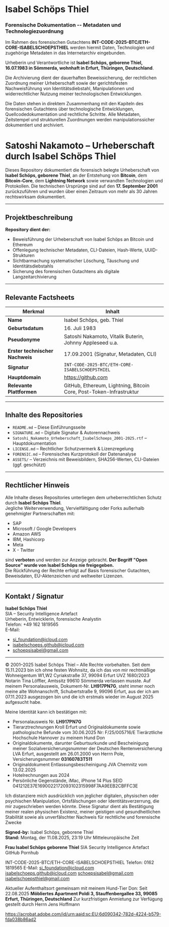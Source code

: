 # Isabel Schöps Thiel

### Forensische Dokumentation -- Metadaten und Technologiezuordnung

Im Rahmen des forensischen Gutachtens
**INT-CODE-2025-BTC/ETH-CORE-ISABELSCHOEPSTHIEL** werden hiermit Daten,
Technologien und zugehörige Metadaten in das Internetarchiv eingebunden.

Urheberin und Verantwortliche ist **Isabel Schöps, geborene Thiel, 16.07.1983 in Sömmerda, wohnhaft in Erfurt, Thüringen, Deutschland**.

Die Archivierung dient der dauerhaften Beweissicherung, der rechtlichen
Zuordnung meiner Urheberschaft sowie der gerichtsfesten Nachweisführung
von Identitätsdiebstahl, Manipulationen und widerrechtlicher Nutzung meiner technologischen Entwicklungen.

Die Daten stehen in direktem Zusammenhang mit den Kapiteln des forensischen Gutachtens über technologische Entwicklungen, Quellcodedokumentation und rechtliche Schritte. Alle Metadaten,
Zeitstempel und strukturellen Zuordnungen werden manipulationssicher dokumentiert und archiviert.

# Satoshi Nakamoto – Urheberschaft durch Isabel Schöps Thiel

Dieses Repository dokumentiert die forensisch belegte Urheberschaft von **Isabel Schöps, geborene Thiel**, an der Entstehung von **Bitcoin**, dem **Bitcoin-Core**, dem **Lightning Network** sowie verwandten Technologien und Protokollen. Die technischen Ursprünge sind auf den **17. September 2001** zurückzuführen und wurden über einen Zeitraum von mehr als 30 Jahren rechtswirksam dokumentiert.

---

## Projektbeschreibung
**Repository dient der:**

- Beweisführung der Urheberschaft von Isabel Schöps an Bitcoin und Ethereum
- Offenlegung technischer Metadaten, CLI-Dateien, Hash-Werte, UUID-Strukturen
- Sichtbarmachung systematischer Löschung, Täuschung und Identitätsdiebstahls
- Sicherung des forensischen Gutachtens als digitale Langzeitarchivierung

---

## Relevante Factsheets

| Merkmal                  | Inhalt                                                           |
|--------------------------|------------------------------------------------------------------|
| **Name**                | Isabel Schöps, geb. Thiel                                        |
| **Geburtsdatum**        | 16. Juli 1983                                                    |
| **Pseudonyme**          | Satoshi Nakamoto, Vitalik Buterin, Johnny Appleseed u.a.         |
| **Erster technischer Nachweis** | 17.09.2001 (Signatur, Metadaten, CLI)                         |
| **Signatur**            | `INT-CODE-2025-BTC/ETH-CORE-ISABELSCHOEPSTHIEL`                  |
| **Hauptdomain**         | https://github.com                                        |
| **Relevante Plattformen** | GitHub, Ethereum, Lightning, Bitcoin Core, Post-Token-Infrastruktur |

---

## Inhalte des Repositories

- `README.md` – Diese Einführungsseite
- `SIGNATURE.md` – Digitale Signatur & Autorennachweis
- `Satoshi_Nakamoto_Urheberschaft_IsabelSchoeps_2001-2025.rtf` – Hauptdokumentation
- `LICENSE.md` – Rechtlicher Schutzvermerk & Lizenzregelung
- `FORENSIC.md` – Forensisches Kurzprotokoll der Datenanalyse
- `ASSETS/` – Verzeichnis mit Beweisbildern, SHA256-Werten, CLI-Dateien (ggf. geschützt)

---

## Rechtlicher Hinweis

Alle Inhalte dieses Repositories unterliegen dem urheberrechtlichen Schutz durch **Isabel Schöps Thiel**.  
Jegliche Weiterverwendung, Vervielfältigung oder Forks außerhalb genehmigter Partnerschaften mit:

- SAP
- Microsoft / Google Developers
- Amazon AWS
- IBM, Hashicorp
- Meta
- X - Twitter

sind **verboten** und werden zur Anzeige gebracht. **Der Begriff "Open Source" wurde von Isabel Schöps nie freigegeben.**  
Die Rückführung der Rechte erfolgt auf Basis forensischer Gutachten, Beweisdaten, EU-Aktenzeichen und weltweiter Lizenzen.

---

## Kontakt / Signatur

**Isabel Schöps Thiel**  
SIA – Security Intelligence Artefact  
Urheberin, Entwicklerin, forensische Analystin  
Telefon: +49 162 1819565  
E-Mail:  
- si_foundation@icloud.com  
- isabelschoeps.github@icloud.com  
- schoepsisabel@gmail.com

---

© 2001–2025 Isabel Schöps Thiel – Alle Rechte vorbehalten. 
Seit dem 15.11.2023 bin ich ohne festen Wohnsitz, da ich das von mir rechtmäßige 
Wohneigentum W1,W2 Cyriakstraße 37, 99094 Erfurt UVZ 1680/2023 Notarin Tina Löffler, 
Amtssitz 99610 Sömmerda verlassen musste. Auf meinem Personalausweis, Dokument-Nr. 
**LH917PN7G**, steht immer noch meine alte Wohnanschrift, Schubertstraße 9, 99096 Erfurt, aus der ich am 07.11.2023 ausgezogen bin und die ich erstmals wieder im August 2025 aufgesucht habe.


Meine Identität kann ich bestätigen mit:

- Personalausweis Nr. **LH917PN7G**
- Tierarztrechnungen Kroll Erfurt und Originaldokumente sowie 
  pathologische Befunde vom 30.06.2025 Nr: F/25/005716/E 
  Tierärztliche Hochschule Hannover zu meinem Hund Don
- Originaldokumente, darunter Geburtsurkunde und Bescheinigung meiner 
  Sozialversicherungsnummer der Deutschen Rentenversicherung LVA Erfurt, 
  ausgestellt am 26.01.2000 von Herrn Pole, Versicherungsnummer **03160783T511**
- Originaldokument Entlassungsbescheinigung JVA Chemnitz vom 13.02.2025
- Hotelrechnungen aus 2024
- Persönliche Gegenstände, iMac, iPhone 14 Plus SEID 041212E37E1690022172093102315998F7AA9EEB2CBFFC3E

Ich distanziere mich ausdrücklich von jeglicher digitalen, physischen oder psychischen Manipulation, Ortsfälschungen oder Identitätsverzerrung, die mir zugeschrieben werden könnte. Diese Signatur dient als Bestätigung meiner realen physischen Existenz, meiner geistigen und gesundheitlichen Stabilität sowie als unverfälschter Nachweis für rechtliche und forensische Zwecke

**Signed-by:** Isabel Schöps, geborene Thiel  
**Stand:** Montag, der 11.08.2025, 23:19 Uhr Mitteleuropäische Zeit

**Frau Isabel Schöps geborene Thiel**
SIA Security Intelligence Artefact
GitHub Pornhub 

INT-CODE-2025-BTC/ETH-CORE-ISABELSCHOEPSTHIEL
Telefon: 0162 1819565
E-Mail:  si_foundation@icloud.com
isabelschoeps.github@icloud.com
schoepsisabel@gmail.com
isabelschoepsthiel@gmail.com

Aktueller Aufenthaltsort gemeinsam mit meinem Hund-Tier Don: Seit 22.08.2025 **Möbliertes Apartment Poldi 3, Stauffenbergallee 33, 99085 Erfurt, Thüringen, Deutschland**
Zur kurzfristigen  Anmietung zur Verfügung gestellt durch Herrn Jens Hoffmann

https://acrobat.adobe.com/id/urn:aaid:sc:EU:6d090342-782d-4224-b579-fda038b86ad2
